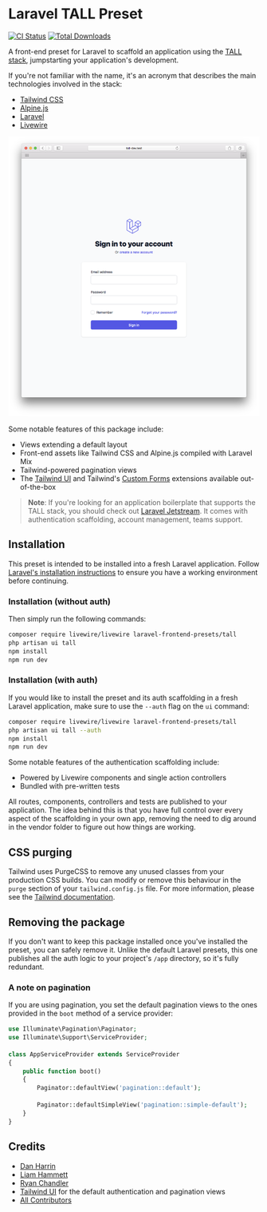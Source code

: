 # Laravel TALL Preset

[![CI Status](https://github.com/laravel-frontend-presets/tall/workflows/Run%20Tests/badge.svg)](https://github.com/laravel-frontend-presets/tall/actions)
[![Total Downloads](https://poser.pugx.org/laravel-frontend-presets/tall/d/total.svg)](https://packagist.org/packages/laravel-frontend-presets/tall)

A front-end preset for Laravel to scaffold an application using the [TALL stack](https://tallstack.dev), jumpstarting your application's development.

If you're not familiar with the name, it's an acronym that describes the main technologies involved in the stack:
- [Tailwind CSS](https://tailwindcss.com)
- [Alpine.js](https://github.com/alpinejs/alpine)
- [Laravel](https://laravel.com)
- [Livewire](https://laravel-livewire.com)

![Login View](./screenshot.png)

Some notable features of this package include:
- Views extending a default layout
- Front-end assets like Tailwind CSS and Alpine.js compiled with Laravel Mix
- Tailwind-powered pagination views
- The [Tailwind UI](https://tailwindui.com) and Tailwind's [Custom Forms](https://github.com/tailwindcss/custom-forms) extensions available out-of-the-box

> **Note**: If you're looking for an application boilerplate that supports the TALL stack, you should check out [Laravel Jetstream](https://github.com/laravel/jetstream). It comes with authentication scaffolding, account management, teams support.

## Installation

This preset is intended to be installed into a fresh Laravel application. Follow [Laravel's installation instructions](https://laravel.com/docs/8.x/installation) to ensure you have a working environment before continuing.

### Installation (without auth)

Then simply run the following commands:
```bash
composer require livewire/livewire laravel-frontend-presets/tall
php artisan ui tall
npm install
npm run dev
```

### Installation (with auth)

If you would like to install the preset and its auth scaffolding in a fresh Laravel application, make sure to use the `--auth` flag on the `ui` command:

```bash
composer require livewire/livewire laravel-frontend-presets/tall
php artisan ui tall --auth
npm install
npm run dev
```

Some notable features of the authentication scaffolding include:
- Powered by Livewire components and single action controllers
- Bundled with pre-written tests

All routes, components, controllers and tests are published to your application. The idea behind this is that you have full control over every aspect of the scaffolding in your own app, removing the need to dig around in the vendor folder to figure out how things are working.

## CSS purging

Tailwind uses PurgeCSS to remove any unused classes from your production CSS builds. You can modify or remove this behaviour in the `purge` section of your `tailwind.config.js` file. For more information, please see the [Tailwind documentation](https://tailwindcss.com/docs/controlling-file-size/).

## Removing the package

If you don't want to keep this package installed once you've installed the preset, you can safely remove it. Unlike the default Laravel presets, this one publishes all the auth logic to your project's `/app` directory, so it's fully redundant.


### A note on pagination

If you are using pagination, you set the default pagination views to the ones provided in the `boot` method of a service provider:

```php
use Illuminate\Pagination\Paginator;
use Illuminate\Support\ServiceProvider;

class AppServiceProvider extends ServiceProvider
{
    public function boot()
    {
        Paginator::defaultView('pagination::default');

        Paginator::defaultSimpleView('pagination::simple-default');
    }
}
```

## Credits

- [Dan Harrin](https://github.com/DanHarrin)
- [Liam Hammett](https://github.com/imliam)
- [Ryan Chandler](https://github.com/ryangjchandler)
- [Tailwind UI](https://tailwindui.com) for the default authentication and pagination views
- [All Contributors](../../contributors)
